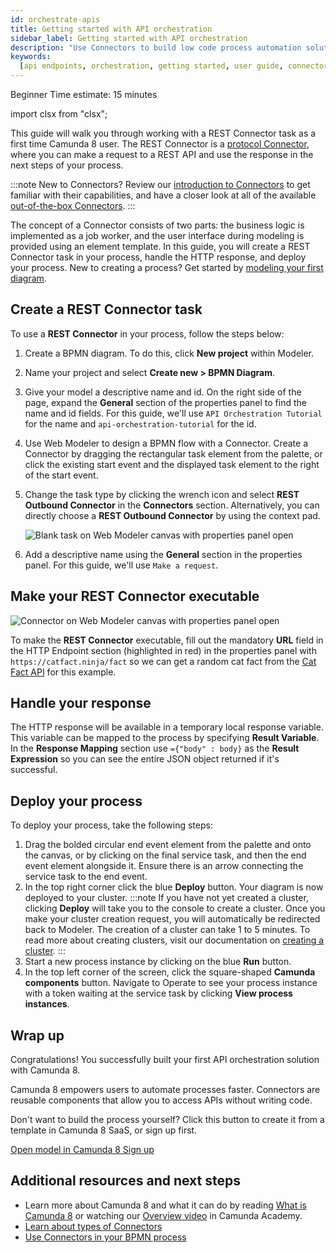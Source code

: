 ```yaml
---
id: orchestrate-apis
title: Getting started with API orchestration
sidebar_label: Getting started with API orchestration
description: "Use Connectors to build low code process automation solutions"
keywords:
  [api endpoints, orchestration, getting started, user guide, connectors]
---
```


<span class="badge badge--beginner">Beginner</span>
<span class="badge badge--medium">Time estimate: 15 minutes</span>

import clsx from "clsx";

This guide will walk you through working with a REST Connector task as a first time Camunda 8 user. The REST Connector is a [protocol Connector](/components/connectors/out-of-the-box-connectors/available-connectors-overview.md#protocol-connectors), where you can make a request to a REST API and use the response in the next steps of your process.

:::note
New to Connectors? Review our [introduction to Connectors](/components/connectors/introduction.md) to get familiar with their capabilities, and have a closer look at all of the available [out-of-the-box Connectors](/components/connectors/out-of-the-box-connectors/available-connectors-overview.md).
:::

The concept of a Connector consists of two parts: the business logic is implemented as a job worker, and the user interface during modeling is provided using an element template. In this guide, you will create a REST Connector task in your process, handle the HTTP response, and deploy your process. New to creating a process? Get started by [modeling your first diagram](/guides/model-your-first-process.md).

## Create a REST Connector task

To use a **REST Connector** in your process, follow the steps below:

1. Create a BPMN diagram. To do this, click **New project** within Modeler.
2. Name your project and select **Create new > BPMN Diagram**.
3. Give your model a descriptive name and id. On the right side of the page, expand the **General** section of the properties panel to find the name and id fields. For this guide, we'll use `API Orchestration Tutorial` for the name and `api-orchestration-tutorial` for the id.
4. Use Web Modeler to design a BPMN flow with a Connector. Create a Connector by dragging the rectangular task element from the palette, or click the existing start event and the displayed task element to the right of the start event.
5. Change the task type by clicking the wrench icon and select **REST Outbound Connector** in the **Connectors** section. Alternatively, you can directly choose a **REST Outbound Connector** by using the context pad.

   ![Blank task on Web Modeler canvas with properties panel open](img/connectors-blank-task.png)

6. Add a descriptive name using the **General** section in the properties panel. For this guide, we'll use `Make a request`.

## Make your REST Connector executable

![Connector on Web Modeler canvas with properties panel open](img/connectors-rest-red-properties.png)

To make the **REST Connector** executable, fill out the mandatory **URL** field in the HTTP Endpoint section (highlighted in red) in the properties panel with `https://catfact.ninja/fact` so we can get a random cat fact from the [Cat Fact API](https://catfact.ninja/) for this example.

## Handle your response

The HTTP response will be available in a temporary local response variable. This variable can be mapped to the process by specifying **Result Variable**.
In the **Response Mapping** section use `={"body" : body}` as the **Result Expression** so you can see the entire JSON object returned if it's successful.

## Deploy your process

To deploy your process, take the following steps:

1. Drag the bolded circular end event element from the palette and onto the canvas, or by clicking on the final service task, and then the end event element alongside it. Ensure there is an arrow connecting the service task to the end event.
2. In the top right corner click the blue **Deploy** button. Your diagram is now deployed to your cluster.
   :::note
   If you have not yet created a cluster, clicking **Deploy** will take you to the console to create a cluster. Once you make your cluster creation request, you will automatically be redirected back to Modeler. The creation of a cluster can take 1 to 5 minutes. To read more about creating clusters, visit our documentation on [creating a cluster](create-cluster.md).
   :::
3. Start a new process instance by clicking on the blue **Run** button.
4. In the top left corner of the screen, click the square-shaped **Camunda components** button. Navigate to Operate to see your process instance with a token waiting at the service task by clicking **View process instances**.

## Wrap up

Congratulations! You successfully built your first API orchestration solution with Camunda 8.

Camunda 8 empowers users to automate processes faster. Connectors are reusable components that allow you to access APIs without writing code.

Don't want to build the process yourself? Click this button to create it from a template in Camunda 8 SaaS, or sign up first.

<div style={{display: "flex", gap: 8}}>
   <a
      className={clsx(
         "button button--outline button--secondary button--lg"
      )}
      href="https://marketplace.camunda.com/en-US/apps/437126/api-orchestration-quick-start">
      Open model in Camunda 8
   </a>
   <a
      className={clsx(
         "button button--outline button--secondary button--lg"
      )}
      href="https://signup.camunda.com/accounts?utm_source=docs.camunda.io&utm_medium=referral">
      Sign up
   </a>
</div>

## Additional resources and next steps

- Learn more about Camunda 8 and what it can do by reading [What is Camunda 8](/components/concepts/what-is-camunda-8.md) or watching our [Overview video](https://bit.ly/3TjNEm7) in Camunda Academy.
- [Learn about types of Connectors](/components/connectors/connector-types.md)
- [Use Connectors in your BPMN process](/components/connectors/use-connectors/index.md)
